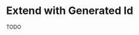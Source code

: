 # Extend with Generated Id

<!--
https://github.com/jhonsfran1165/builderai/blob/main/packages/db/src/utils/id.ts
https://github.com/HellSquirrel/entre/blob/main/components/ml/TenLayersModelDynamic.tsx
-->

TODO
